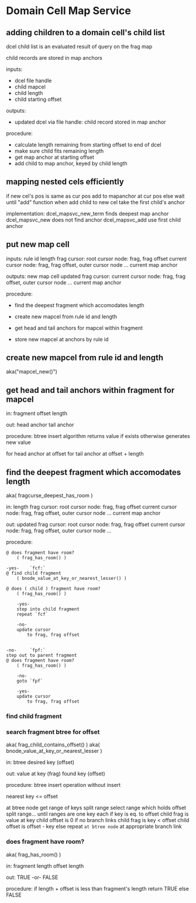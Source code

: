 









Domain Cell Map Service
=======================




adding children to a domain cell's child list
-----------------------

dcel child list is an evaluated result of query on the frag map

child records are stored in map anchors

inputs:
- dcel file handle
- child mapcel
- child length
- child starting offset

outputs:
- updated dcel via file handle:
  child record stored in map anchor

procedure:
- calculate length remaining from starting offset to end of dcel
- make sure child fits remaining length
- get map anchor at starting offset
- add child to map anchor, keyed by child length



## mapping nested cels efficiently ##

if new cel's pos is same as cur pos
    add to mapanchor at cur pos
else
    wait until "add" function
    when add child to new cel
    take the first child's anchor

implementation:
    dcel_mapsvc_new_term
        finds deepest map anchor 
    dcel_mapsvc_new
        does not find anchor
    dcel_mapsvc_add
        use first child anchor

## put new map cell ##

inputs:
  rule id
  length
  frag cursor:
      root cursor node:
          frag, frag offset
      current cursor node:
          frag, frag offset,
          outer cursor node
              ...
      current map anchor


outputs:
  new map cell
  updated frag cursor:
      current cursor node:
          frag, frag offset,
          outer cursor node
              ...
      current map anchor


procedure:

- find the deepest fragment which accomodates length

- create new mapcel from rule id and length

- get head and tail anchors for mapcel within fragment

- store new mapcel at anchors by rule id


## create new mapcel from rule id and length ##
aka("mapcel_new()")


## get head and tail anchors within fragment for mapcel ##

in:
  fragment
  offset
  length

out:
  head anchor
  tail anchor

procedure:
  btree insert algorithm
  returns value if exists
  otherwise generates new value

  for head anchor at offset
  for tail anchor at offset + length
  


## find the deepest fragment which accomodates length ##
aka( fragcurse_deepest_has_room )

in:
  length
  frag cursor:
      root cursor node:
          frag, frag offset
      current cursor node:
          frag, frag offset,
          outer cursor node
              ...
      current map anchor

out:
  updated frag cursor:
      root cursor node:
          frag, frag offset
      current cursor node:
          frag, frag offset,
          outer cursor node
              ...

procedure:

    @ does fragment have room?
        ( frag_has_room() )

    -yes-    `fcf:`
    @ find child fragment
        ( bnode_value_at_key_or_nearest_lesser() )

    @ does ( child ) fragment have room?
        ( frag_has_room() )

        -yes-
        step into child fragment
        repeat `fcf`

        -no-
        update cursor
            to frag, frag offset


    -no-     `fpf:`
    step out to parent fragment
    @ does fragment have room?
        ( frag_has_room() )

        -no-
        goto `fpf`

        -yes-
        update cursor
            to frag, frag offset


### find child fragment ###
### search fragment btree for offset ###
aka( frag_child_contains_offset() )
aka( bnode_value_at_key_or_nearest_lesser )

in:
  btree
  desired key (offset)

out:
  value at key (frag)
  found key (offset)

procedure:
  btree insert operation
  without insert

  nearest key <= offset

  at btree node
  get range of keys
  split range
  select range which holds offset
  split range...
  until ranges are one key each
  if key is eq. to offset
    child frag is value at key
    child offset is 0
  if no branch links
    child frag is key < offset
    child offset is offset - key
  else
    repeat `at btree node` at appropriate branch link





### does fragment have room? ###
aka( frag_has_room() )

in:
  fragment
      length
  offset
  length

out:
  TRUE -or- FALSE


procedure:
  if length + offset is less than fragment's length return TRUE else FALSE


